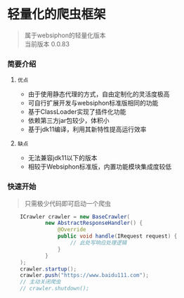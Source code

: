 # 轻量化的爬虫框架

> 属于websiphon的轻量化版本  
> 当前版本 0.0.83

### 简要介绍

1. `优点`
    * 由于使用静态代理的方式，自由定制化的灵活度极高
    * 可自行扩展开发与websiphon标准版相同的功能
    * 基于ClassLoader实现了插件化功能
    * 依赖第三方jar包较少，体积小
    * 基于jdk11编译，利用其新特性提高运行效率

2. `缺点`
    * 无法兼容jdk11以下的版本
    * 相较于Websiphon标准版，内置功能模块集成度较低
    
### 快速开始

> 只需极少代码即可启动一个爬虫

```java
    ICrawler crawler = new BaseCrawler(
            new AbstractResponseHandler() {
                @Override
                public void handle(IRequest request) {
                    // 此处写响应处理逻辑
                }
            }
    );
    crawler.startup();
    crawler.push("https://www.baidu111.com");
    // 主动关闭爬虫
    // crawler.shutdown();
```